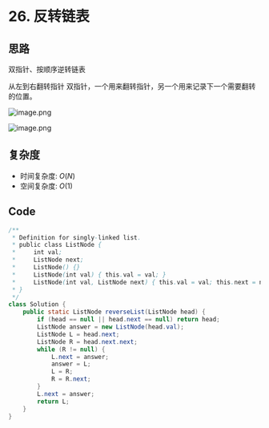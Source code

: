# 26. 反转链表

## 思路

双指针、按顺序逆转链表

从左到右翻转指针
双指针，一个用来翻转指针，另一个用来记录下一个需要翻转的位置。

![image.png](https://pic.leetcode.cn/1722166178-mzdeIr-image.png)

![image.png](https://pic.leetcode.cn/1722166193-cmrNTs-image.png)

## 复杂度

- 时间复杂度: *O*(*N*)
- 空间复杂度: *O*(1)

## Code

```java
/**
 * Definition for singly-linked list.
 * public class ListNode {
 *     int val;
 *     ListNode next;
 *     ListNode() {}
 *     ListNode(int val) { this.val = val; }
 *     ListNode(int val, ListNode next) { this.val = val; this.next = next; }
 * }
 */
class Solution {
    public static ListNode reverseList(ListNode head) {
        if (head == null || head.next == null) return head;
        ListNode answer = new ListNode(head.val);
        ListNode L = head.next;
        ListNode R = head.next.next;
        while (R != null) {
            L.next = answer;
            answer = L;
            L = R;
            R = R.next;
        }
        L.next = answer;
        return L;
    }
}
```

